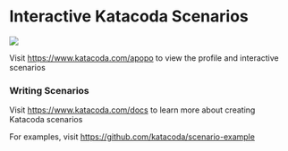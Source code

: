 # Interactive Katacoda Scenarios

[![](http://shields.katacoda.com/katacoda/apopo/count.svg)](https://www.katacoda.com/apopo "Get your profile on Katacoda.com")

Visit https://www.katacoda.com/apopo to view the profile and interactive scenarios

### Writing Scenarios
Visit https://www.katacoda.com/docs to learn more about creating Katacoda scenarios

For examples, visit https://github.com/katacoda/scenario-example

